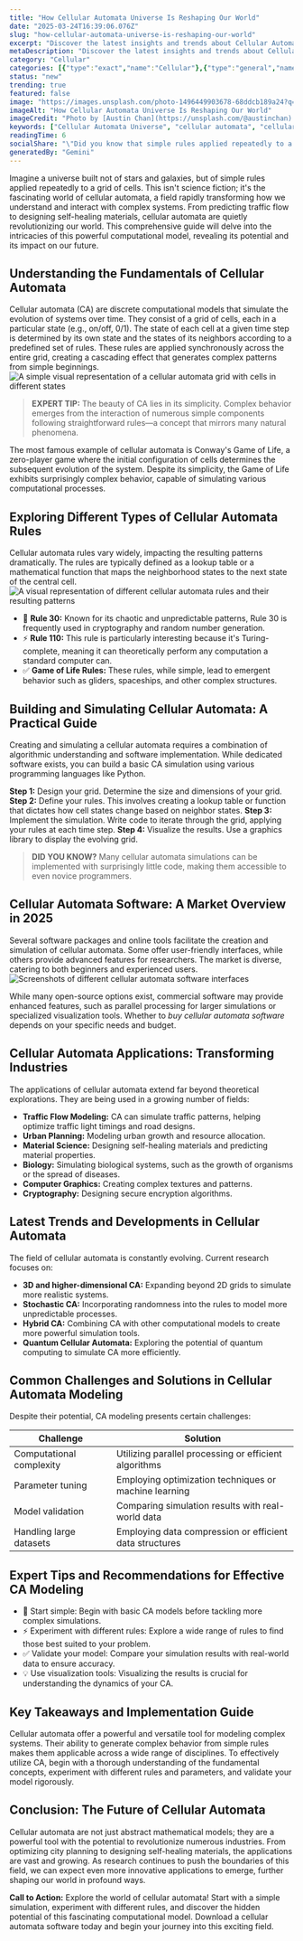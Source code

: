 ```yaml
---
title: "How Cellular Automata Universe Is Reshaping Our World"
date: "2025-03-24T16:39:06.076Z"
slug: "how-cellular-automata-universe-is-reshaping-our-world"
excerpt: "Discover the latest insights and trends about Cellular Automata Universe. This comprehensive guide covers everything you need to know about Cellular Automata Universe in 2025."
metaDescription: "Discover the latest insights and trends about Cellular Automata Universe. This comprehensive guide covers everything you need to know about Cellular Automa..."
category: "Cellular"
categories: [{"type":"exact","name":"Cellular"},{"type":"general","name":"Computer Science"},{"type":"medium","name":"Computational Modeling"},{"type":"specific","name":"Simulation"},{"type":"niche","name":"Game of Life"}]
status: "new"
trending: true
featured: false
image: "https://images.unsplash.com/photo-1496449903678-68ddcb189a24?q=85&w=1200&fit=max&fm=webp&auto=compress"
imageAlt: "How Cellular Automata Universe Is Reshaping Our World"
imageCredit: "Photo by [Austin Chan](https://unsplash.com/@austinchan) on Unsplash"
keywords: ["Cellular Automata Universe", "cellular automata", "cellular automata rules", "game of life cellular automata", "cellular automata simulation", "build a cellular automata", "cellular automata tutorial", "cellular automata software", "buy cellular automata software", "cellular automata applications"]
readingTime: 6
socialShare: "\"Did you know that simple rules applied repeatedly to a grid of cells can generate incredibly complex behavior? The world of cellular automata is quietly revolutionizing how we understand and interact with complex systems.\""
generatedBy: "Gemini"
---
```




Imagine a universe built not of stars and galaxies, but of simple rules applied repeatedly to a grid of cells. This isn't science fiction; it's the fascinating world of cellular automata, a field rapidly transforming how we understand and interact with complex systems. From predicting traffic flow to designing self-healing materials, cellular automata are quietly revolutionizing our world. This comprehensive guide will delve into the intricacies of this powerful computational model, revealing its potential and its impact on our future.

## Understanding the Fundamentals of Cellular Automata

Cellular automata (CA) are discrete computational models that simulate the evolution of systems over time.  They consist of a grid of cells, each in a particular state (e.g., on/off, 0/1).  The state of each cell at a given time step is determined by its own state and the states of its neighbors according to a predefined set of rules.  These rules are applied synchronously across the entire grid, creating a cascading effect that generates complex patterns from simple beginnings.  ![A simple visual representation of a cellular automata grid with cells in different states](https://images.unsplash.com/photo-1451187580459-43490279c0fa?q=85&w=1200&fit=max&fm=webp&auto=compress)

> **EXPERT TIP:**  The beauty of CA lies in its simplicity.  Complex behavior emerges from the interaction of numerous simple components following straightforward rules—a concept that mirrors many natural phenomena.

The most famous example of cellular automata is Conway's Game of Life, a zero-player game where the initial configuration of cells determines the subsequent evolution of the system.  Despite its simplicity, the Game of Life exhibits surprisingly complex behavior, capable of simulating various computational processes.

## Exploring Different Types of Cellular Automata Rules

Cellular automata rules vary widely, impacting the resulting patterns dramatically.  The rules are typically defined as a lookup table or a mathematical function that maps the neighborhood states to the next state of the central cell.  ![A visual representation of different cellular automata rules and their resulting patterns](https://images.unsplash.com/photo-1484417894907-623942c8ee29?q=85&w=1200&fit=max&fm=webp&auto=compress)

* 🔑 **Rule 30:** Known for its chaotic and unpredictable patterns, Rule 30 is frequently used in cryptography and random number generation.
* ⚡ **Rule 110:**  This rule is particularly interesting because it's Turing-complete, meaning it can theoretically perform any computation a standard computer can.
* ✅ **Game of Life Rules:** These rules, while simple, lead to emergent behavior such as gliders, spaceships, and other complex structures.

## Building and Simulating Cellular Automata: A Practical Guide

Creating and simulating a cellular automata requires a combination of algorithmic understanding and software implementation.  While dedicated software exists, you can build a basic CA simulation using various programming languages like Python.

**Step 1:** Design your grid.  Determine the size and dimensions of your grid.
**Step 2:** Define your rules.  This involves creating a lookup table or function that dictates how cell states change based on neighbor states.
**Step 3:** Implement the simulation.  Write code to iterate through the grid, applying your rules at each time step.
**Step 4:** Visualize the results.  Use a graphics library to display the evolving grid.

> **DID YOU KNOW?**  Many cellular automata simulations can be implemented with surprisingly little code, making them accessible to even novice programmers.

## Cellular Automata Software: A Market Overview in 2025

Several software packages and online tools facilitate the creation and simulation of cellular automata.  Some offer user-friendly interfaces, while others provide advanced features for researchers.  The market is diverse, catering to both beginners and experienced users.  ![Screenshots of different cellular automata software interfaces](https://images.unsplash.com/photo-1517976487492-5750f3195933?q=85&w=1200&fit=max&fm=webp&auto=compress)

While many open-source options exist, commercial software may provide enhanced features, such as parallel processing for larger simulations or specialized visualization tools.  Whether to *buy cellular automata software* depends on your specific needs and budget.

##  Cellular Automata Applications: Transforming Industries

The applications of cellular automata extend far beyond theoretical explorations. They are being used in a growing number of fields:

* **Traffic Flow Modeling:** CA can simulate traffic patterns, helping optimize traffic light timings and road designs.
* **Urban Planning:** Modeling urban growth and resource allocation.
* **Material Science:** Designing self-healing materials and predicting material properties.
* **Biology:** Simulating biological systems, such as the growth of organisms or the spread of diseases.
* **Computer Graphics:** Creating complex textures and patterns.
* **Cryptography:** Designing secure encryption algorithms.



## Latest Trends and Developments in Cellular Automata

The field of cellular automata is constantly evolving.  Current research focuses on:

* **3D and higher-dimensional CA:** Expanding beyond 2D grids to simulate more realistic systems.
* **Stochastic CA:** Incorporating randomness into the rules to model more unpredictable processes.
* **Hybrid CA:** Combining CA with other computational models to create more powerful simulation tools.
* **Quantum Cellular Automata:** Exploring the potential of quantum computing to simulate CA more efficiently.

## Common Challenges and Solutions in Cellular Automata Modeling

Despite their potential, CA modeling presents certain challenges:

| Challenge                     | Solution                                         |
|------------------------------|-------------------------------------------------|
| Computational complexity       | Utilizing parallel processing or efficient algorithms |
| Parameter tuning              | Employing optimization techniques or machine learning |
| Model validation              | Comparing simulation results with real-world data     |
| Handling large datasets       | Employing data compression or efficient data structures|

## Expert Tips and Recommendations for Effective CA Modeling

* 🔑 Start simple: Begin with basic CA models before tackling more complex simulations.
* ⚡ Experiment with different rules: Explore a wide range of rules to find those best suited to your problem.
* ✅ Validate your model: Compare your simulation results with real-world data to ensure accuracy.
* 💡 Use visualization tools:  Visualizing the results is crucial for understanding the dynamics of your CA.

## Key Takeaways and Implementation Guide

Cellular automata offer a powerful and versatile tool for modeling complex systems.  Their ability to generate complex behavior from simple rules makes them applicable across a wide range of disciplines.  To effectively utilize CA, begin with a thorough understanding of the fundamental concepts, experiment with different rules and parameters, and validate your model rigorously.

## Conclusion: The Future of Cellular Automata

Cellular automata are not just abstract mathematical models; they are a powerful tool with the potential to revolutionize numerous industries. From optimizing city planning to designing self-healing materials, the applications are vast and growing.  As research continues to push the boundaries of this field, we can expect even more innovative applications to emerge, further shaping our world in profound ways.

**Call to Action:** Explore the world of cellular automata!  Start with a simple simulation, experiment with different rules, and discover the hidden potential of this fascinating computational model. Download a cellular automata software today and begin your journey into this exciting field.

